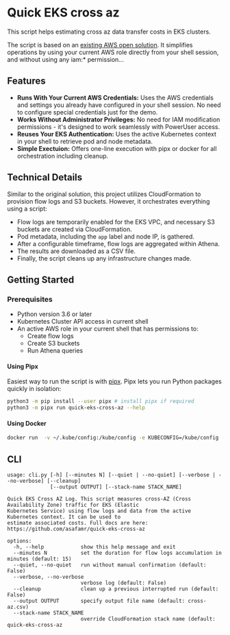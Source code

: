 # Quick EKS cross az 
This script helps estimating cross az data transfer costs in EKS clusters.

The script is based on an [existing AWS open solution](https://aws.amazon.com/blogs/containers/getting-visibility-into-your-amazon-eks-cross-az-pod-to-pod-network-bytes/).
It simplifies operations by using your current AWS role directly from your shell session, and without using any iam:* permission...


## Features

* **Runs With Your Current AWS Credentials:** Uses the AWS credentials and settings you already have configured in your shell session. No need to configure special credentials just for the demo.
* **Works Without Administrator Privileges:** No need for IAM modification permissions - it's designed to work seamlessly with PowerUser access.  
* **Reuses Your EKS Authentication:** Uses the active Kubernetes context in your shell to retrieve pod and node metadata.
* **Simple Exectuion:** Offers one-line execution with pipx or docker for all orchestration including cleanup.


## Technical Details
Similar to the original solution, this project utilizes CloudFormation to provision flow logs and S3 buckets. However, it orchestrates everything using a script:

* Flow logs are temporarily enabled for the EKS VPC, and necessary S3 buckets are created via CloudFormation.
* Pod metadata, including the `app` label and node IP, is gathered.
* After a configurable timeframe, flow logs are aggregated within Athena.
* The results are downloaded as a CSV file.
* Finally, the script cleans up any infrastructure changes made.


## Getting Started


### Prerequisites
* Python version 3.6 or later
* Kubernetes Cluster API access in current shell
* An active AWS role in your current shell that has permissions to:
    * Create flow logs
    * Create S3 buckets
    * Run Athena queries

#### Using Pipx 

Easiest way to run the script is with [pipx](https://github.com/pypa/pipx). Pipx lets you run Python packages quickly in isolation:

```bash
python3 -m pip install --user pipx # install pipx if required
python3 -m pipx run quick-eks-cross-az --help
```

#### Using Docker
```bash
docker run  -v ~/.kube/config:/kube/config -e KUBECONFIG=/kube/config -e AWS_ACCESS_KEY_ID -e AWS_SECRET_ACCESS_KEY -e AWS_SESSION_TOKEN  asafamr123/quick-eks-cross-az --help
```



## CLI

```
usage: cli.py [-h] [--minutes N] [--quiet | --no-quiet] [--verbose | --no-verbose] [--cleanup]
              [--output OUTPUT] [--stack-name STACK_NAME]

Quick EKS Cross AZ Log. This script measures cross-AZ (Cross Availability Zone) traffic for EKS (Elastic
Kubernetes Service) using flow logs and data from the active Kubernetes context. It can be used to
estimate associated costs. Full docs are here: https://github.com/asafamr/quick-eks-cross-az

options:
  -h, --help            show this help message and exit
  --minutes N           set the duration for flow logs accumulation in minutes (default: 15)
  --quiet, --no-quiet   run without manual confirmation (default: False)
  --verbose, --no-verbose
                        verbose log (default: False)
  --cleanup             clean up a previous interrupted run (default: False)
  --output OUTPUT       specify output file name (default: cross-az.csv)
  --stack-name STACK_NAME
                        override CloudFormation stack name (default: quick-eks-cross-az
```